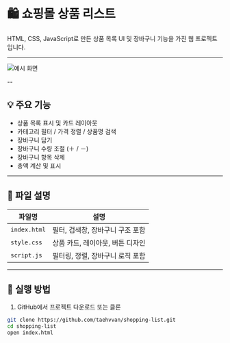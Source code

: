 # 🛍️ 쇼핑몰 상품 리스트

HTML, CSS, JavaScript로 만든 상품 목록 UI 및 장바구니 기능을 가진 웹 프로젝트입니다.

---

![예시 화면](https://github.com/taehvvan/study-note/blob/main/HTML/project/memory-game/sample.jpg)

--

## 💡 주요 기능

- 상품 목록 표시 및 카드 레이아웃
- 카테고리 필터 / 가격 정렬 / 상품명 검색
- 장바구니 담기
- 장바구니 수량 조절 (＋ / －)
- 장바구니 항목 삭제
- 총액 계산 및 표시

---

## 📁 파일 설명

| 파일명         | 설명 |
|----------------|------|
| `index.html`   | 필터, 검색창, 장바구니 구조 포함 |
| `style.css`    | 상품 카드, 레이아웃, 버튼 디자인 |
| `script.js`    | 필터링, 정렬, 장바구니 로직 포함 |

---

## 🧪 실행 방법

1. GitHub에서 프로젝트 다운로드 또는 클론

```bash
git clone https://github.com/taehvvan/shopping-list.git
cd shopping-list
open index.html

